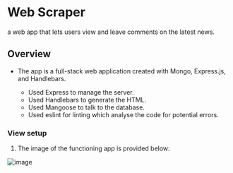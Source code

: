 # Web Scraper

a web app that lets users view and leave comments on the latest news.


## Overview

 *  The app is a full-stack web application created with Mongo, Express.js, and Handlebars. 
 
       * Used Express to manage the server.
       * Used Handlebars to generate the HTML.
       * Used Mangoose to talk to the database.
       * Used eslint for linting which analyse the code for potential errors.

### View setup
1.	The image of the functioning app is provided below:

![image](https://user-images.githubusercontent.com/50332749/68535817-69f43f80-0316-11ea-8034-8ac4e8a0ca27.png)



